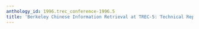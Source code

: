 ```yaml
---
anthology_id: 1996.trec_conference-1996.5
title: 'Berkeley Chinese Information Retrieval at TREC-5: Technical Report'
---
```

